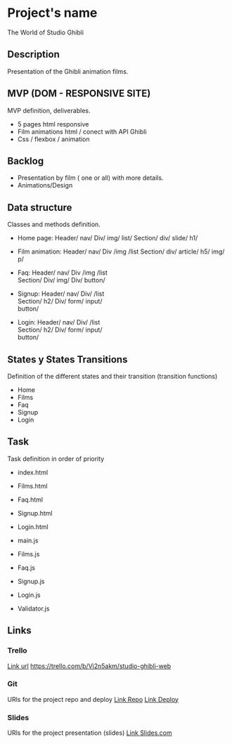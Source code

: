 # Project's name
The World of Studio Ghibli
## Description
Presentation of the Ghibli animation films.


## MVP (DOM - RESPONSIVE SITE)
MVP definition, deliverables.
- 5 pages html responsive
- Film animations html / conect with API Ghibli
- Css / flexbox / animation


## Backlog
- Presentation by film ( one or all) with more details.
- Animations/Design

## Data structure
Classes and methods definition.
- Home page:
    Header/
            nav/
                Div/
                    img/
                    list/ 
    Section/
            div/
                slide/
                h1/

- Film animation:
    Header/
            nav/
                Div
                    /img
                    /list 
    Section/
            div/
                article/
                    h5/
                    img/
                    p/

- Faq:
    Header/
        nav/
            Div
                /img
                /list   
    Section/
            Div/
                img/
            Div/ 
                button/

- Signup:
        Header/
            nav/
                Div/
                /list   
    Section/
            h2/
                Div/
                    form/
                        input/  
                    button/

- Login:
        Header/
            nav/
                Div/
                /list   
    Section/
            h2/
                Div/
                    form/
                        input/  
                    button/                   




## States y States Transitions
Definition of the different states and their transition (transition functions)

- Home
- Films
- Faq
- Signup
- Login


## Task
Task definition in order of priority
- index.html 
- Films.html
- Faq.html
- Signup.html
- Login.html

- main.js 
- Films.js
- Faq.js
- Signup.js
- Login.js
- Validator.js


## Links


### Trello
[Link url](https://trello.com)
https://trello.com/b/Vj2n5akm/studio-ghibli-web


### Git
URls for the project repo and deploy
[Link Repo](http://github.com)
[Link Deploy](http://github.com)


### Slides
URls for the project presentation (slides)
[Link Slides.com](http://slides.com)
